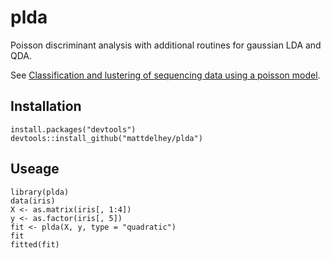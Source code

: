 plda
====

Poisson discriminant analysis with additional routines for gaussian LDA and QDA.

See [Classification and lustering of sequencing data using a poisson model](http://arxiv.org/pdf/1202.6201.pdf).

## Installation

```{r}
install.packages("devtools")
devtools::install_github("mattdelhey/plda")
```

## Useage

```{r}
library(plda)
data(iris)
X <- as.matrix(iris[, 1:4])
y <- as.factor(iris[, 5])
fit <- plda(X, y, type = "quadratic")
fit
fitted(fit)
```
